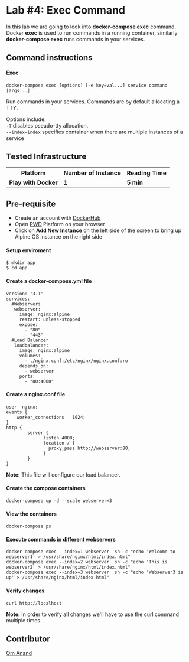 # Lab #4: Exec Command
In this lab we are going to look into <b>docker-compose exec</b> command. Docker <b>exec</b> is used to run commands in a running container, similarly <b>docker-compose exec</b> runs commands in your services.

## Command instructions
#### Exec
```
docker-compose exec [options] [-e key=val...] service command [args...]
```
Run commands in your services.
Commands are by default allocating a TTY.

Options include:<br/>
`-T` disables pseudo-tty allocation.<br/>
`--index=index` specifies container when there are multiple instances of a service


## Tested Infrastructure

<table class="tg">
  <tr>
    <th class="tg-yw4l"><b>Platform</b></th>
    <th class="tg-yw4l"><b>Number of Instance</b></th>
    <th class="tg-yw4l"><b>Reading Time</b></th>
    
  </tr>
  <tr>
    <td class="tg-yw4l"><b> Play with Docker</b></td>
    <td class="tg-yw4l"><b>1</b></td>
    <td class="tg-yw4l"><b>5 min</b></td>
    
  </tr>
  
</table>

## Pre-requisite

- Create an account with [DockerHub](https://hub.docker.com)
- Open [PWD](https://labs.play-with-docker.com/) Platform on your browser 
- Click on **Add New Instance** on the left side of the screen to bring up Alpine OS instance on the right side


#### Setup enviroment
```
$ mkdir app
$ cd app
```
#### Create a docker-compose.yml file
```
version: '3.1'
services:
  #Webservers
   webserver:
     image: nginx:alpine
     restart: unless-stopped
     expose:
       - "80"
       - "443"
  #Load Balancer
   loadbalancer:
     image: nginx:alpine
     volumes:
       - ./nginx.conf:/etc/nginx/nginx.conf:ro
     depends_on:
       - webserver
     ports:
       - "80:4000"

```


#### Create a nginx.conf file
```
user  nginx;
events {
    worker_connections   1024;
}
http {
        server {
              listen 4000;
              location / {
                proxy_pass http://webserver:80;
              }
        }
}
```
<b>Note:</b> This file will configure our load balancer.
#### Create the compose containers
```
docker-compose up -d --scale webserver=3
```
#### View the containers
```
docker-compose ps
```
#### Execute commands in different webservers
```
docker-compose exec --index=1 webserver  sh -c "echo 'Welcome to webserver1' > /usr/share/nginx/html/index.html"
docker-compose exec --index=2 webserver  sh -c "echo 'This is webserver2' > /usr/share/nginx/html/index.html"
docker-compose exec --index=3 webserver  sh -c "echo 'Webserver3 is up' > /usr/share/nginx/html/index.html"
```
#### Verify changes
```
curl http://localhost
```
<b>Note:</b> In order to verify all changes we'll have to use the curl command multiple times.

## Contributor
[Om Anand](https://www.linkedin.com/in/om-anand/)<br>
[]()
